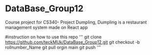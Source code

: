 # DataBase_Group12

Course project for CS340- Project Dumpling, Dumpling is a restaurant management system made on React app


#instruction on how to use this repo
'''
git clone https://github.com/teckMUk/DataBase_Group12.git
git checkout -b rollnumber_Name
git pull orgin main
git push
'''
